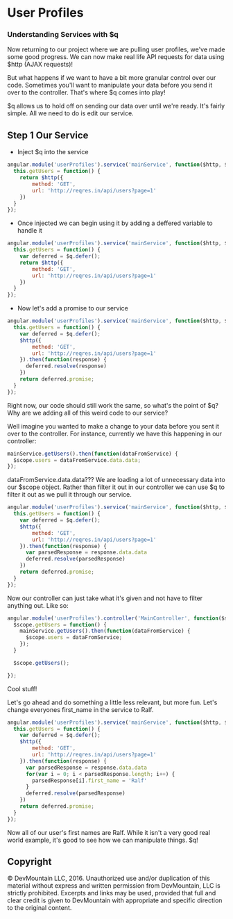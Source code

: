 # User Profiles
### Understanding Services with $q
Now returning to our project where we are pulling user profiles, we've made some good progress. We can now make real life API requests for data using $http (AJAX requests)!

But what happens if we want to have a bit more granular control over our code. Sometimes you'll want to manipulate your data before you send it over to the controller. That's where $q comes into play!

$q allows us to hold off on sending our data over until we're ready. It's fairly simple. All we need to do is edit our service.

## Step 1 Our Service
- Inject $q into the service
``` javascript
angular.module('userProfiles').service('mainService', function($http, $q) {
  this.getUsers = function() {
    return $http({
        method: 'GET',
        url: 'http://reqres.in/api/users?page=1'
    })
  }
});
```

- Once injected we can begin using it by adding a deffered variable to handle it

``` javascript
angular.module('userProfiles').service('mainService', function($http, $q) {
  this.getUsers = function() {
    var deferred = $q.defer();
    return $http({
        method: 'GET',
        url: 'http://reqres.in/api/users?page=1'
    })
  }
});
```

- Now let's add a promise to our service

``` javascript
angular.module('userProfiles').service('mainService', function($http, $q) {
  this.getUsers = function() {
    var deferred = $q.defer();
    $http({
        method: 'GET',
        url: 'http://reqres.in/api/users?page=1'
    }).then(function(response) {
      deferred.resolve(response)
    })
    return deferred.promise;
  }
});
```

Right now, our code should still work the same, so what's the point of $q? Why are we adding all of this weird code to our service?

Well imagine you wanted to make a change to your data before you sent it over to the controller. For instance, currently we have this happening in our controller:

``` javascript
mainService.getUsers().then(function(dataFromService) {
  $scope.users = dataFromService.data.data;
});
```

dataFromService.data.data??? We are loading a lot of unnecessary data into our $scope object. Rather than filter it out in our controller we can use $q to filter it out as we pull it through our service.

``` javascript
angular.module('userProfiles').service('mainService', function($http, $q) {
  this.getUsers = function() {
    var deferred = $q.defer();
    $http({
        method: 'GET',
        url: 'http://reqres.in/api/users?page=1'
    }).then(function(response) {
      var parsedResponse = response.data.data
      deferred.resolve(parsedResponse)
    })
    return deferred.promise;
  }
});
```

Now our controller can just take what it's given and not have to filter anything out. Like so:

``` javascript
angular.module('userProfiles').controller('MainController', function($scope, mainService) {
  $scope.getUsers = function() {
    mainService.getUsers().then(function(dataFromService) {
      $scope.users = dataFromService;
    });
  }

  $scope.getUsers();

});
```

Cool stuff!

Let's go ahead and do something a little less relevant, but more fun. Let's change everyones first_name in the service to Ralf.

``` javascript
angular.module('userProfiles').service('mainService', function($http, $q) {
  this.getUsers = function() {
    var deferred = $q.defer();
    $http({
        method: 'GET',
        url: 'http://reqres.in/api/users?page=1'
    }).then(function(response) {
      var parsedResponse = response.data.data
      for(var i = 0; i < parsedResponse.length; i++) {
        parsedResponse[i].first_name = 'Ralf'
      }
      deferred.resolve(parsedResponse)
    })
    return deferred.promise;
  }
});
```

Now all of our user's first names are Ralf. While it isn't a very good real world example, it's good to see how we can manipulate things. $q!

## Copyright

© DevMountain LLC, 2016. Unauthorized use and/or duplication of this material without express and written permission from DevMountain, LLC is strictly prohibited. Excerpts and links may be used, provided that full and clear credit is given to DevMountain with appropriate and specific direction to the original content.
